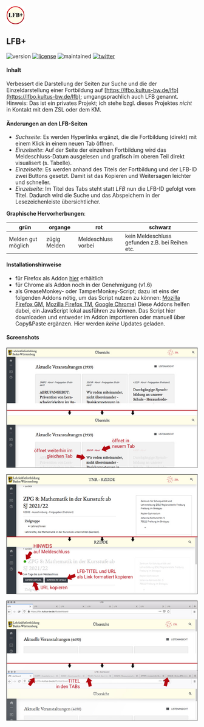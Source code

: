 ![logo](chrome_firefox/icons/lfbPlusIcon-48.png)
## LFB+
![version](https://img.shields.io/badge/version-2.0.1-blue) [![license](https://img.shields.io/badge/license-CC%20BY--NC%204.0-green)](https://creativecommons.org/licenses/by-nc/4.0/) ![maintained](https://img.shields.io/badge/maintained%3F-yes-lightgreen?style=flat)
[![twitter](https://img.shields.io/badge/@MrDoubleH-1DA1F2?style=flat&logo=twitter&logoColor=white)](https://twitter.com/MrDoubleH)

#### Inhalt
Verbessert die Darstellung der Seiten zur Suche und die der Einzeldarstellung einer Fortbildung auf [https://lfbo.kultus-bw.de/lfb](https://lfbo.kultus-bw.de/lfb); umgangsprachlich auch LFB genannt.
Hinweis: Das ist ein privates Projekt; ich stehe bzgl. dieses Projektes _nicht_ in Kontakt mit dem ZSL oder dem KM.


#### Änderungen an den LFB-Seiten
- _Suchseite_: Es werden Hyperlinks ergänzt, die die Fortbildung (direkt) mit einem Klick in einem neuen Tab öffnen.
- _Einzelseite_: Auf der Seite der einzelnen Fortbildung wird das Meldeschluss-Datum ausgelesen und grafisch im oberen Teil direkt visualisert (s. Tabelle).
- _Einzelseite_: Es werden anhand des Titels der Fortbildung und der LFB-ID zwei Buttons gesetzt. Damit ist das Kopieren und Weitersagen leichter und schneller.
- _Einzelseite_: Im Titel des Tabs steht statt _LFB_ nun die LFB-ID gefolgt vom Titel. Dadurch wird die Suche und das Abspeichern in der Lesezeichenleiste übersichtlicher.

**Graphische Hervorherbungen**:

| grün                | organge       | rot                                     | schwarz                     |
|-------------------- |-------------- |---------------------------------------  |---------------------------- |
| Melden gut möglich  | zügig Melden  | Meldeschluss vorbei                     | kein Meldeschluss gefunden z.B. bei Reihen etc.   |

#### Installationshinweise
- für Firefox als Addon [hier](https://addons.mozilla.org/en-US/firefox/addon/lfb/) erhältlich
- für Chrome als Addon noch in der Genehmigung (v1.6)
- als GreaseMonkey- oder TamperMonkey-Script; dazu ist eins der folgenden Addons nötig, um das Script nutzen zu können: [Mozilla Firefox GM](https://addons.mozilla.org/de/firefox/addon/greasemonkey/), [Mozilla Firefox TM](https://addons.mozilla.org/de/firefox/addon/tampermonkey/?utm_source=addons.mozilla.org&utm_medium=referral&utm_content=search), [Google Chrome](https://chrome.google.com/webstore/detail/tampermonkey/dhdgffkkebhmkfjojejmpbldmpobfkfo?hl=de))
Diese Addons helfen dabei, ein JavaScript lokal ausführen zu können. Das Script hier downloaden und entweder im Addon importieren oder manuell über Copy&Paste ergänzen. Hier werden _keine_ Updates geladen.


#### Screenshots
![Suchseite](screenshots/640x400/lfbPlus_screenshot_search.jpg)


![Seite einer FoBi](screenshots/640x400/lfbPlus_screenshot_single.jpg)


![Titel der einzelnen Seiten](screenshots/640x400/lfbPlus_screenshot_title.jpg)